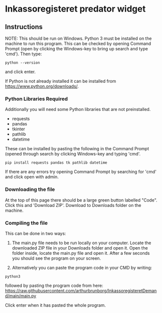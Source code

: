 # Inkassoregisteret predator widget

## Instructions

NOTE: This should be run on Windows.
Python 3 must be installed on the machine to run this program.
This can be checked by opening Command Prompt (open by clicking the Windows-key to bring up search and type 'cmd'). Then type:
```
python --version
```
and click enter.

If Python is not already installed it can be installed from https://www.python.org/downloads/.

### Python Libraries Required
Additionally you will need some Python libraries that are not preinstalled.
- requests
- pandas
- tkinter
- pathlib
- datetime

These can be installed by pasting the following in the Command Prompt (opened through search by clicking Windows-key and typing 'cmd'.

```
pip install requests pandas tk pathlib datetime
```

If there are any errors try opening Command Prompt by searching for 'cmd' and click open with admin.

### Downloading the file

At the top of this page there should be a large green button labelled "Code". Click this and 'Download ZIP'. Download to Downloads folder on the machine.

### Compiling the file

This can be done in two ways:

1. The main.py file needs to be run locally on your computer. Locate the downloaded ZIP file in your Downloads folder and open it. Open the folder inside, locate the main.py file and open it. After a few seconds you should see the program on your screen.

2. Alternatively you can paste the program code in your CMD by writing:
```
python3
```
followed by pasting the program code from here: https://raw.githubusercontent.com/arthurbrunborg/InkassoregisteretDemand/main/main.py

Click enter when it has pasted the whole program.

